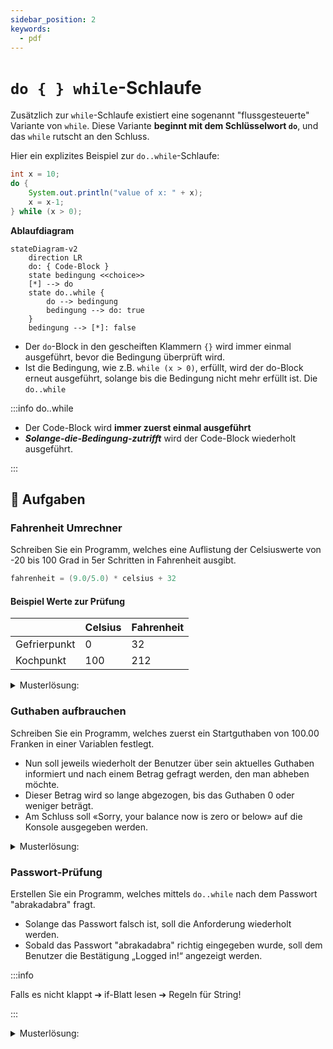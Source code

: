 ```yaml
---
sidebar_position: 2
keywords:
  - pdf
---
```


# `do { } while`-Schlaufe

Zusätzlich zur `while`-Schlaufe existiert eine sogenannt "flussgesteuerte"
Variante von `while`. Diese Variante **beginnt mit dem Schlüsselwort `do`**, und
das `while` rutscht an den Schluss.

Hier ein explizites Beispiel zur `do..while`-Schlaufe:

<div className="grid"><div>

```java title="do { } while Code-Beispiel"
int x = 10;
do {
    System.out.println("value of x: " + x);
    x = x-1;
} while (x > 0);
```

</div><div>

**Ablaufdiagram**

```mermaid
stateDiagram-v2
    direction LR
    do: { Code-Block }
    state bedingung <<choice>>
    [*] --> do
    state do..while {
        do --> bedingung
        bedingung --> do: true
    }
    bedingung --> [*]: false
```

</div></div>

- Der `do`-Block in den gescheiften Klammern `{}` wird immer einmal ausgeführt,
  bevor die Bedingung überprüft wird.
- Ist die Bedingung, wie z.B. `while (x > 0)`, erfüllt, wird der do-Block erneut
  ausgeführt, solange bis die Bedingung nicht mehr erfüllt ist. Die `do..while`

:::info do..while

- Der Code-Block wird **immer zuerst einmal ausgeführt**
- **_Solange-die-Bedingung-zutrifft_** wird der Code-Block wiederholt
  ausgeführt.

:::

## :pencil: Aufgaben

### Fahrenheit Umrechner

Schreiben Sie ein Programm, welches eine Auflistung der Celsiuswerte von -20 bis
100 Grad in 5er Schritten in Fahrenheit ausgibt.

```java title="Die Formel dazu lautet:"
fahrenheit = (9.0/5.0) * celsius + 32
```

#### Beispiel Werte zur Prüfung

|              | Celsius | Fahrenheit |
| ------------ | ------- | ---------- |
| Gefrierpunkt | 0       | 32         |
| Kochpunkt    | 100     | 212        |

<details><summary>Musterlösung:</summary>

```java title="ACFahrenheit.java"
public class ACFahrenheit {

	public static void main(String[] args) {
		double celsius = -20;
		double fahrenheit;

		do {
			fahrenheit = (9.0 / 5.0) * celsius + 32;
			System.out.println("celsius " + celsius + " = fahrenheit " + fahrenheit);
			celsius = celsius + 5;
		} while (celsius <= 100);
	}

}
```

</details>

### Guthaben aufbrauchen

Schreiben Sie ein Programm, welches zuerst ein Startguthaben von 100.00 Franken
in einer Variablen festlegt.

- Nun soll jeweils wiederholt der Benutzer über sein aktuelles Guthaben
  informiert und nach einem Betrag gefragt werden, den man abheben möchte.
- Dieser Betrag wird so lange abgezogen, bis das Guthaben 0 oder weniger
  beträgt.
- Am Schluss soll «Sorry, your balance now is zero or below» auf die Konsole
  ausgegeben werden.

<details><summary>Musterlösung:</summary>

```java title="AD1Balance.java"
import mytools.StdInput;

public class AD1Balance {
	public static void main(String[] args) {

		double balance = 100.0;

		do {
			System.out.println("Your credit is " + balance + ", please enter the amount to withdraw");
			double amount = StdInput.readDouble();
			balance = balance - amount;
		} while (balance > 0);

		System.out.println("Sorry, your balance now is zero or below");

	}
}
```

</details>

### Passwort-Prüfung

Erstellen Sie ein Programm, welches mittels `do..while` nach dem Passwort
"abrakadabra" fragt.

- Solange das Passwort falsch ist, soll die Anforderung wiederholt werden.
- Sobald das Passwort "abrakadabra" richtig eingegeben wurde, soll dem Benutzer
  die Bestätigung „Logged in!“ angezeigt werden.

:::info

Falls es nicht klappt ➔ if-Blatt lesen ➔ Regeln für String!

:::

<details><summary>Musterlösung:</summary>

```java title="AD2Password.java"
import mytools.StdInput;

public class AD2Password {

	public static void main(String[] args) {
		String password = "abrakadabra";
		String entry = "";

		do {

			System.out.print("Please enter the password: ");
			entry = StdInput.readString();
		} while (!password.equals(entry));

		System.out.println("Logged in!");
	}
}
```

</details>
